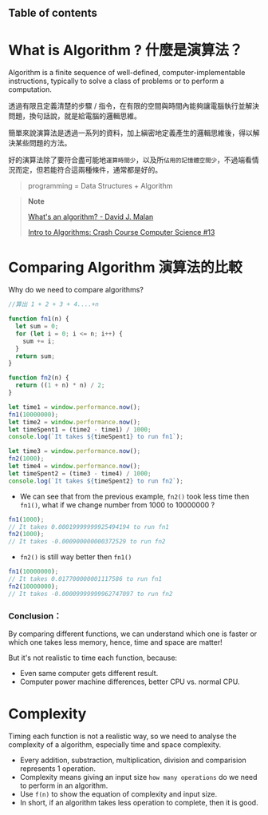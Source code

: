 ## Table of contents

# What is Algorithm ? 什麼是演算法？

Algorithm is a finite sequence of well-defined, computer-implementable instructions, typically to solve a class of problems or to perform a computation.

透過有限且定義清楚的步驟 / 指令，在有限的空間與時間內能夠讓電腦執行並解決問題，換句話說，就是給電腦的邏輯思維。

簡單來說演算法是透過一系列的資料，加上縝密地定義產生的邏輯思維後，得以解決某些問題的方法。

好的演算法除了要符合盡可能地`運算時間少`，以及所`佔用的記憶體空間少`，不過端看情況而定，但若能符合這兩種條件，通常都是好的。

> programming = Data Structures + Algorithm

> **Note**
>
> [What's an algorithm? - David J. Malan](https://www.youtube.com/watch?v=6hfOvs8pY1k)
>
> [Intro to Algorithms: Crash Course Computer Science #13](https://www.youtube.com/watch?v=rL8X2mlNHPM&t=18s)

# Comparing Algorithm 演算法的比較

Why do we need to compare algorithms?

```javascript
//算出 1 + 2 + 3 + 4....+n

function fn1(n) {
  let sum = 0;
  for (let i = 0; i <= n; i++) {
    sum += i;
  }
  return sum;
}

function fn2(n) {
  return ((1 + n) * n) / 2;
}

let time1 = window.performance.now();
fn1(10000000);
let time2 = window.performance.now();
let timeSpent1 = (time2 - time1) / 1000;
console.log(`It takes ${timeSpent1} to run fn1`);

let time3 = window.performance.now();
fn2(1000);
let time4 = window.performance.now();
let timeSpent2 = (time3 - time4) / 1000;
console.log(`It takes ${timeSpent2} to run fn2`);
```

- We can see that from the previous example, `fn2()` took less time then `fn1()`, what if we change number from 1000 to 10000000 ?

```javascript
fn1(1000);
// It takes 0.00019999999925494194 to run fn1
fn2(1000);
// It takes -0.000900000000372529 to run fn2
```

- `fn2()` is still way better then `fn1()`

```javascript
fn1(10000000);
// It takes 0.017700000001117586 to run fn1
fn2(10000000);
// It takes -0.00009999999962747097 to run fn2
```

### Conclusion：

By comparing different functions, we can understand which one is faster or which one takes less memory, hence, time and space are matter!

But it's not realistic to time each function, because:

- Even same computer gets different result.
- Computer power machine differences, better CPU vs. normal CPU.

# Complexity

Timing each function is not a realistic way, so we need to analyse the complexity of a algorithm, especially time and space complexity.

- Every addition, substraction, multiplication, division and comparision represents 1 operation.
- Complexity means giving an input size `how many operations` do we need to perform in an algorithm.
- Use `f(n)` to show the equation of complexity and input size.
- In short, if an algorithm takes less operation to complete, then it is good.
